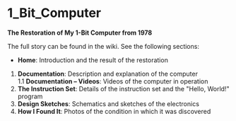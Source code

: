 # 1_Bit_Computer  
**The Restoration of My 1-Bit Computer from 1978**

The full story can be found in the wiki. See the following sections:

- **Home**: Introduction and the result of the restoration  
1. **Documentation**: Description and explanation of the computer  
 1.1 **Documentation – Videos**: Videos of the computer in operation  
2. **The Instruction Set**: Details of the instruction set and the "Hello, World!" program  
3. **Design Sketches**: Schematics and sketches of the electronics  
4. **How I Found It**: Photos of the condition in which it was discovered  

